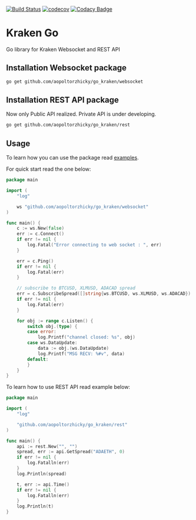 [![Build Status](https://travis-ci.org/aopoltorzhicky/go_kraken.svg?branch=master)](https://travis-ci.org/aopoltorzhicky/go_kraken)
[![codecov](https://codecov.io/gh/aopoltorzhicky/go_kraken/branch/master/graph/badge.svg)](https://codecov.io/gh/aopoltorzhicky/go_kraken)
[![Codacy Badge](https://api.codacy.com/project/badge/Grade/13668a45df3841b2803cb167beca5032)](https://www.codacy.com/app/aopoltorzhicky/go_kraken?utm_source=github.com&amp;utm_medium=referral&amp;utm_content=aopoltorzhicky/go_kraken&amp;utm_campaign=Badge_Grade)

# Kraken Go
Go library for Kraken Websocket and REST API

## Installation Websocket package

```bash
go get github.com/aopoltorzhicky/go_kraken/websocket
```

## Installation REST API package

Now only Public API realized. Private API is under developing.

```bash
go get github.com/aopoltorzhicky/go_kraken/rest
```

## Usage

To learn how you can use the package read [examples](examples/).

For quick start read the one below:

```go
package main

import (
	"log"

	ws "github.com/aopoltorzhicky/go_kraken/websocket"
)

func main() {
	c := ws.New(false)
	err := c.Connect()
	if err != nil {
		log.Fatal("Error connecting to web socket : ", err)
	}

	err = c.Ping()
	if err != nil {
		log.Fatal(err)
	}

	// subscribe to BTCUSD, XLMUSD, ADACAD spread
	err = c.SubscribeSpread([]string{ws.BTCUSD, ws.XLMUSD, ws.ADACAD})
	if err != nil {
		log.Fatal(err)
	}

	for obj := range c.Listen() {
		switch obj.(type) {
		case error:
			log.Printf("channel closed: %s", obj)
		case ws.DataUpdate:
			data := obj.(ws.DataUpdate)
			log.Printf("MSG RECV: %#v", data)
		default:
		}
	}
}

```

To learn how to use REST API read example below:

```go
package main

import (
	"log"

	"github.com/aopoltorzhicky/go_kraken/rest"
)

func main() {
	api := rest.New("", "")
	spread, err := api.GetSpread("ADAETH", 0)
	if err != nil {
		log.Fatalln(err)
	}
	log.Println(spread)

	t, err := api.Time()
	if err != nil {
		log.Fatalln(err)
	}
	log.Println(t)
}

```


